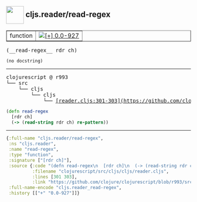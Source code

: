 ## <img width="48px" valign="middle" src="http://i.imgur.com/Hi20huC.png"> cljs.reader/read-regex

 <table border="1">
<tr>
<td>function</td>
<td><a href="https://github.com/cljsinfo/api-refs/tree/0.0-927"><img valign="middle" alt="[+] 0.0-927" src="https://img.shields.io/badge/+-0.0--927-lightgrey.svg"></a> </td>
</tr>
</table>

 <samp>
(__read-regex__ rdr ch)<br>
</samp>

```
(no docstring)
```

---

 <pre>
clojurescript @ r993
└── src
    └── cljs
        └── cljs
            └── <ins>[reader.cljs:301-303](https://github.com/clojure/clojurescript/blob/r993/src/cljs/cljs/reader.cljs#L301-L303)</ins>
</pre>

```clj
(defn read-regex
  [rdr ch]
  (-> (read-string rdr ch) re-pattern))
```


---

```clj
{:full-name "cljs.reader/read-regex",
 :ns "cljs.reader",
 :name "read-regex",
 :type "function",
 :signature ["[rdr ch]"],
 :source {:code "(defn read-regex\n  [rdr ch]\n  (-> (read-string rdr ch) re-pattern))",
          :filename "clojurescript/src/cljs/cljs/reader.cljs",
          :lines [301 303],
          :link "https://github.com/clojure/clojurescript/blob/r993/src/cljs/cljs/reader.cljs#L301-L303"},
 :full-name-encode "cljs.reader_read-regex",
 :history [["+" "0.0-927"]]}

```
